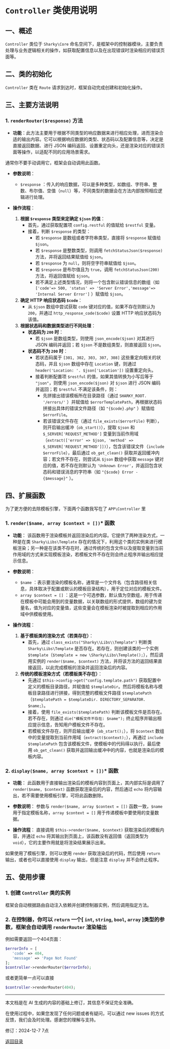# `Controller` 类使用说明

## 一、概述

 `Controller` 类位于 `Sharky\Core` 命名空间下，是框架中的控制器模块，主要负责处理与业务逻辑相关的操作，如获取配置信息以及在出现错误时渲染相应的错误页面等。

## 二、类的初始化

 `Controller` 类在 `Route` 请求到达时，框架自动完成创建和初始化操作。

## 三、主要方法说明

### 1. `renderRouter($response)` 方法

- **功能**：此方法主要用于根据不同类型的响应数据来进行相应处理，进而渲染合适的输出内容。它可以根据响应数据的类型、状态码以及配置信息等，决定是直接返回数据、进行 JSON 编码返回、设置重定向头，还是渲染对应的错误页面等操作，以适配不同的应用场景需求。

通常你不要手动调用它，框架会自动调用此函数。

- **参数说明**：
  - `$response` ：传入的响应数据，可以是多种类型，如数组、字符串、整数、布尔值、空值（`null`）等，不同类型的数据会在方法内部按照相应逻辑进行处理。

- **操作流程**：
  1. **根据 `$response` 类型来定确定 `$json` 的值**：
     - 首先，通过获取配置项 `config.restful` 的值赋给 `$restful` 变量。
     - 接着，判断 `$response` 的类型：
       - 若 `$response` 是数组或者字符串类型，直接将 `$response` 赋值给 `$json`。
       - 若 `$response` 是整数类型，则调用 `fetchStatusJson($response)` 方法，并将返回结果赋值给 `$json`。
       - 若 `$response` 为 `null`，则将空字符串赋值给 `$json`。
       - 若 `$response` 是布尔值且为 `true`，调用 `fetchStatusJson(200)` 方法，将返回值赋给 `$json`。
       - 若不满足上述类型情况，则将一个包含默认错误信息的数组（如 `['code'=> 500, 'status' => 'Server Error','message'=> 'Internal Server Error']` ）赋值给 `$json`。
  2. **确定 HTTP 响应状态码 `$code`**：
     - 从 `$json` 数组中尝试获取 `code` 键对应的值，如果不存在则默认为 `200`，并通过 `http_response_code($code)` 设置 HTTP 响应状态码为该值。
  3. **根据状态码和数据类型进行不同处理**：
     - **状态码为 `200` 时**：
       - 若 `$json` 是数组类型，则使用 `json_encode($json)` 对其进行 JSON 编码并返回；若 `$json` 不是数组类型，则直接返回 `$json`。
     - **状态码不为 `200` 时**：
       - 若状态码属于 `[301, 302, 303, 307, 308]` 这些重定向相关的状态码，并且 `$json` 数组中存在 `Location` 键，则通过 `header('Location: '. $json['Location'])` 设置重定向头。
       - 接着判断配置项 `$restful` 的值，如果其值转换为小写后等于 `"json"`，则使用 `json_encode($json)` 对 `$json` 进行 JSON 编码并返回；若 `$restful` 不满足该条件，则：
         - 先拼接出错误模板所在目录路径（通过 `SHARKY_ROOT. '/errors/'` ）并赋值给 `$errorTemplatePath`，再根据状态码拼接出具体的错误文件路径（如 `"{$code}.php"` ）赋值给 `$errorFile`。
         - 若该错误文件存在（通过 `file_exists($errorFile)` 判断），则开启输出缓冲（`ob_start()`），提取 `$json` 和 `$_SERVER['REQUEST_METHOD']` 变量到当前作用域（`extract(['error' => $json, 'method' => $_SERVER['REQUEST_METHOD']])`），包含该错误文件（`include $errorFile`），最后通过 `ob_get_clean()` 获取并返回缓冲内容；若文件不存在，则尝试从 `$json` 数组中获取 `message` 键对应的值，若不存在则默认为 `'Unknown Error'`，并返回包含状态码和错误消息的字符串（如 `"{$code} Error - {$message}"` ）。

## 四、扩展函数

为了更方便的去除模板引擎，下面两个函数我写在了 `APP\Controller` 里

### 1. `render($name, array $context = [])`* 函数

- **功能**：
该函数用于渲染模板并返回渲染后的内容。它提供了两种渲染方式，一种是在类 `Sharky\Libs\Template` 存在的情况下，利用这个类的实例来进行模板渲染；另一种是在该类不存在时，通过传统的包含文件以及提取变量到当前作用域的方式来实现模板渲染，若模板文件不存在则会终止程序并输出相应提示信息。

- **参数说明**：
  - `$name` ：表示要渲染的模板名称，通常是一个文件名（包含路径相关信息，具体取决于配置或默认的模板目录结构），用于定位对应的模板文件。
  - `array $context = []` ：这是一个可选参数，默认值为空数组，用于传递在模板中可能会用到的变量数据，以关联数组的形式提供，数组的键为变量名，值为对应的变量值，这些变量会在模板渲染时被提取到相应的作用域中供模板使用。

- **操作流程**：
  1. **基于模板类的渲染方式（若类存在）**：
     - 首先，通过 `class_exists("Sharky\\Libs\\Template")` 判断类 `Sharky\Libs\Template` 是否存在。若存在，则创建该类的一个实例 `$template`（`$template = new \Sharky\Libs\Template();`），然后调用实例的 `render($name, $context)` 方法，并将该方法的返回结果直接返回，以此完成模板的渲染并返回渲染后的内容。
  2. **传统的模板渲染方式（若模板类不存在）**：
     - 先通过 `$this->config->get("config.template.path")` 获取配置中定义的模板目录路径，并赋值给 `$templateDir`。然后将模板名称与模板目录路径进行拼接，得到完整的模板文件路径 `$templatePath`（`$templatePath = $templateDir. DIRECTORY_SEPARATOR. $name;`）。
     - 接着，使用 `file_exists($templatePath)` 判断该模板文件是否存在。若不存在，则通过 `die("模板文件不存在: $name");` 终止程序并输出相应提示信息，告知用户模板文件不存在。
     - 若模板文件存在，则开启输出缓冲（`ob_start();`），将 `$context` 数组中的变量提取到当前作用域（`extract($context);`），再通过 `include $templatePath` 包含该模板文件，使模板中的代码得以执行，最后使用 `ob_get_clean()` 获取并返回输出缓冲中的内容，也就是渲染后的模板内容。

### 2. `display($name, array $context = [])`* 函数

- **功能**：
此函数用于直接输出渲染后的模板内容到页面上，其内部实际是调用了 `render($name, $context)` 函数获取渲染后的内容，然后通过 `echo` 将内容输出，若不需要使用模板引擎，可将此函数删除。

- **参数说明**：
参数与 `render($name, array $context = [])` 函数一致，`$name` 用于指定模板名称，`array $context = []` 用于传递模板中要使用的变量数据。

- **操作流程**：
直接调用 `$this->render($name, $context)` 获取渲染后的模板内容，并通过 `echo` 将其输出到页面上，该函数没有返回值（返回类型为 `void`），它的主要作用就是将渲染结果展示出来。

如果使用了模板引擎，则可以使用 `render` 获取渲染后的代码，然后使用 `return` 输出，或者也可以直接使用 `display` 输出，但是注意 `display` 并不会终止程序。

## 五、使用步骤

### 1. 创建 `Controller` 类的实例

框架会自动根据路由自动注入依赖并创建控制器实例，然后调用指定方法。

### 2. 在控制器，你可以 `return` 一个[ `int`, `string`, `bool`, `array` ]类型的参数，框架会自动调用 `renderRouter` 渲染输出

例如需要返回一个404页面：

 ``` php
$errorInfo = [
    'code' => 404,
    'message' => 'Page Not Found'
];
$controller->renderRouter($errorInfo);
 ```

或者更简单一点可以直接

``` php
$controller->renderRouter(404);
```

---

本文档是在 AI 生成的内容的基础上修订，其信息不保证完全准确。

在使用过程中，如果您发现了任何问题或者有疑问，可以通过 new issues 的方式反馈，我们会及时处理。感谢您的理解与支持。

修订：2024-12-7 7点

[返回目录](/SharkyPHP.md)
